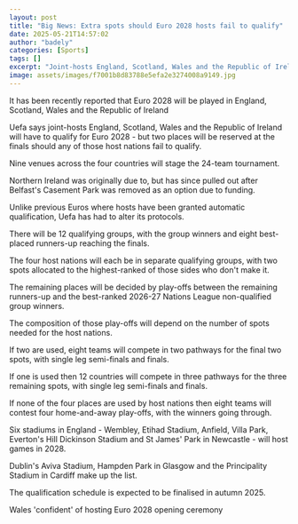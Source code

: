 ```yaml
---
layout: post
title: "Big News: Extra spots should Euro 2028 hosts fail to qualify"
date: 2025-05-21T14:57:02
author: "badely"
categories: [Sports]
tags: []
excerpt: "Joint-hosts England, Scotland, Wales and the Republic of Ireland will have to qualify for Euro 2028 - but two places will be reserved at the finals sh"
image: assets/images/f7001b8d83788e5efa2e3274008a9149.jpg
---
```


It has been recently reported that Euro 2028 will be played in England, Scotland, Wales and the Republic of Ireland

Uefa says joint-hosts England, Scotland, Wales and the Republic of Ireland will have to qualify for Euro 2028 - but two places will be reserved at the finals should any of those host nations fail to qualify.

Nine venues across the four countries will stage the 24-team tournament.

Northern Ireland was originally due to, but has since pulled out after Belfast's Casement Park was removed as an option due to funding.

Unlike previous Euros where hosts have been granted automatic qualification, Uefa has had to alter its protocols.

There will be 12 qualifying groups, with the group winners and eight best-placed runners-up reaching the finals.

The four host nations will each be in separate qualifying groups, with two spots allocated to the highest-ranked of those sides who don't make it.

The remaining places will be decided by play-offs between the remaining runners-up and the best-ranked 2026-27 Nations League non-qualified group winners.

The composition of those play-offs will depend on the number of spots needed for the host nations. 

If two are used, eight teams will compete in two pathways for the final two spots, with single leg semi-finals and finals.

If one is used then 12 countries will compete in three pathways for the three remaining spots, with single leg semi-finals and finals.

If none of the four places are used by host nations then eight teams will contest four home-and-away play-offs, with the winners going through.

Six stadiums in England - Wembley, Etihad Stadium, Anfield, Villa Park, Everton's Hill Dickinson Stadium and St James' Park in Newcastle - will host games in 2028.

Dublin's Aviva Stadium, Hampden Park in Glasgow and the Principality Stadium in Cardiff make up the list.

The qualification schedule is expected to be finalised in autumn 2025. 

Wales 'confident' of hosting Euro 2028 opening ceremony

